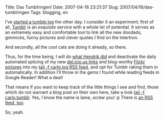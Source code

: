 Title: Das Tumblringen!
Date: 2007-04-16 23:21:37
Slug: 2007/04/16/das-tumblringen
Tags: blogging, en


I’ve [started a tumble log][1] the other day. I consider it an experiment;
first of all, [Tumblr][2] is an _exquisite_ service with a whole lot of
potential. It serves as an extremely easy and comfortable tool to link all the
new doodads, gimmicks, funny pictures and clever quotes I find on the
Intertron.

And secondly, all the cool cats are doing it already, so there.

Thus, for the time being, I will do [what Hendrik did][3] and deactivate the
daily automated splicing of my new [del.icio.us links][4] and blog-worthy
[Flickr pictures][5] into my [tail -f carlo.log RSS feed][6], and opt for
Tumblr raking them in automatically. In addition I’ll throw in the gems I
found while reading feeds in Google Reader! What a deal!

That means if you want to keep track of the little things I see and find,
those which do not warrant a blog post on their own here, take a look [tail -f
carlo.tumblr][1]. Yes, I know the name is lame, screw you! :p There is [an RSS
feed, too][7].

So, yeah.

   [1]: http://tumblr.zottmann.org/
   [2]: http://tumblr.com/
   [3]: http://www.mornography.de/2007/04/05/huch/
   [4]: http://del.icio.us/Carlo/
   [5]: http://flickr.com/photos/czottmann/
   [6]: http://feeds.feedburner.com/Carlo
   [7]: http://feeds.feedburner.com/CarloTumblr

